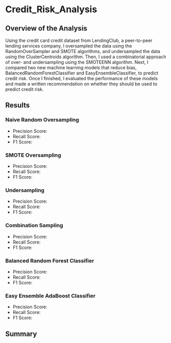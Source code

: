 # Credit_Risk_Analysis

## Overview of the Analysis
Using the credit card credit dataset from LendingClub, a peer-to-peer lending services company, I oversampled the data using the RandomOverSampler and SMOTE algorithms, and undersampled the data using the ClusterCentroids algorithm. Then, I used a combinatorial approach of over- and undersampling using the SMOTEENN algorithm. Next, I compared two new machine learning models that reduce bias, BalancedRandomForestClassifier and EasyEnsembleClassifier, to predict credit risk. Once I finished, I evaluated the performance of these models and made a written recommendation on whether they should be used to predict credit risk.

## Results
### Naive Random Oversampling
- Precision Score:
- Recall Score:
- F1 Score:

### SMOTE Oversampling
- Precision Score:
- Recall Score:
- F1 Score:

### Undersampling
- Precision Score:
- Recall Score:
- F1 Score:

### Combination Sampling
- Precision Score:
- Recall Score:
- F1 Score:

### Balanced Random Forest Classifier
- Precision Score:
- Recall Score:
- F1 Score:

### Easy Ensemble AdaBoost Classifier
- Precision Score:
- Recall Score:
- F1 Score:

## Summary
